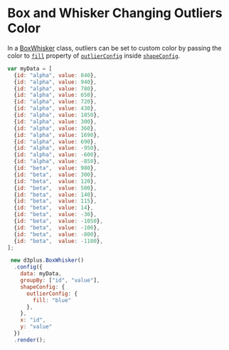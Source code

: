 # Box and Whisker Changing Outliers Color

In a [BoxWhisker](http://d3plus.org/docs/#BoxWhisker) class, outliers can be set to custom color by passing the color to [`fill`](http://d3plus.org/docs/#Shape.fill) property of [`outlierConfig`](http://d3plus.org/docs/#Box.outlierConfig) inside [`shapeConfig`](http://d3plus.org/docs/#Viz.shapeConfig).

```js
var myData = [
  {id: "alpha", value: 840},
  {id: "alpha", value: 940},
  {id: "alpha", value: 780},
  {id: "alpha", value: 650},
  {id: "alpha", value: 720},
  {id: "alpha", value: 430},
  {id: "alpha", value: 1850},
  {id: "alpha", value: 300},
  {id: "alpha", value: 360},
  {id: "alpha", value: 1690},
  {id: "alpha", value: 690},
  {id: "alpha", value: -950},
  {id: "alpha", value: -600},
  {id: "alpha", value: -850},
  {id: "beta",  value: 980},
  {id: "beta",  value: 300},
  {id: "beta",  value: 120},
  {id: "beta",  value: 500},
  {id: "beta",  value: 140},
  {id: "beta",  value: 115},
  {id: "beta",  value: 14},
  {id: "beta",  value: -30},
  {id: "beta",  value: -1050},
  {id: "beta",  value: -100},
  {id: "beta",  value: -800},
  {id: "beta",  value: -1100},
];

 new d3plus.BoxWhisker()
  .config({
    data: myData,
    groupBy: ["id", "value"],
    shapeConfig: {
      outlierConfig: {
        fill: "blue"
      },
    },
    x: "id",
    y: "value"
  })
  .render();
```